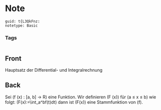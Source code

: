 # Note
```
guid: t{L3QkFnz:
notetype: Basic
```

### Tags
```
```

## Front
Hauptsatz der Differential- und Integralrechnung

## Back
Sei \(f (x) : [a, b] → R\) eine Funktion. Wir definieren \(F (x)\) für \(a ≤ x ≤ b\) wie folgt:
\(F(x):=\int_a^bf(t)dt\)
dann ist \(F(x)\) eine Stammfunktion von \(f\).
